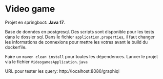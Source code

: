 # Video game

Projet en springboot:
**Java 17**.

Base de données en postgresql. Des scripts sont disponible pour les tests dans le dossier sql.
Dans le fichier `application.properties`, il faut changer les informations de connexions pour mettre les votres avant le
build du dockerfile.

Faire un `maven clean install` pour toutes les dépendences.
Lancer le projet via le fichier `VideogamesApplication.java`

URL pour tester les query: http://localhost:8080/graphiql
